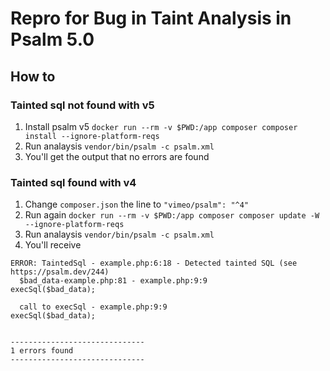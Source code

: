 # Repro for Bug in Taint Analysis in Psalm 5.0

## How to

### Tainted sql not found with v5
1. Install psalm v5 `docker run --rm -v $PWD:/app composer composer install --ignore-platform-reqs`
2. Run analaysis `vendor/bin/psalm -c psalm.xml`
3. You'll get the output that no errors are found

### Tainted sql found with v4
1. Change `composer.json` the line to `"vimeo/psalm": "^4"`
2. Run again `docker run --rm -v $PWD:/app composer composer update -W --ignore-platform-reqs`
3. Run analaysis `vendor/bin/psalm -c psalm.xml`
4. You'll receive
  ```
  ERROR: TaintedSql - example.php:6:18 - Detected tainted SQL (see https://psalm.dev/244)
    $bad_data-example.php:81 - example.php:9:9
  execSql($bad_data);

    call to execSql - example.php:9:9
  execSql($bad_data);


  ------------------------------
  1 errors found
  ------------------------------
  ```
